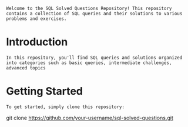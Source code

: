 ```
Welcome to the SQL Solved Questions Repository! This repository contains a collection of SQL queries and their solutions to various problems and exercises.
``` 

# Introduction

```
In this repository, you'll find SQL queries and solutions organized into categories such as basic queries, intermediate challenges, advanced topics
```

# Getting Started

```
To get started, simply clone this repository:
```
git clone https://github.com/your-username/sql-solved-questions.git
